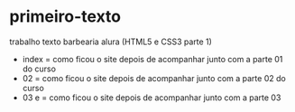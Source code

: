 # primeiro-texto
trabalho texto barbearia alura (HTML5 e CSS3 parte 1)
- index = como ficou o site depois de acompanhar junto com a parte 01 do curso
- 02 = como ficou o site depois de acompanhar junto com a parte 02 do curso
- 03 e = como ficou o site depois de acompanhar junto com a parte 03
